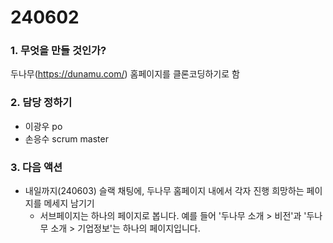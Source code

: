 # 240602

### 1. 무엇을 만들 것인가?

두나무(https://dunamu.com/) 홈페이지를 클론코딩하기로 함

### 2. 담당 정하기
- 이광우 po
- 손응수 scrum master

### 3. 다음 액션
- 내일까지(240603) 슬랙 채팅에, 두나무 홈페이지 내에서 각자 진행 희망하는 페이지를 메세지 남기기
  - 서브페이지는 하나의 페이지로 봅니다. 예를 들어 '두나무 소개 > 비전'과 '두나무 소개 > 기업정보'는 하나의 페이지입니다.